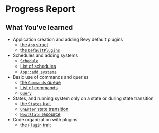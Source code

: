 # Progress Report

## What You've learned

* Application creation and adding Bevy default plugins
  * [the `App` struct](https://docs.rs/bevy/0.15.0-rc.1/bevy/app/struct.App.html)
  * [the `DefaultPlugins`](https://docs.rs/bevy/0.15.0-rc.1/bevy/struct.DefaultPlugins.html)
* Schedules and adding systems
  * [`Schedule`](https://docs.rs/bevy/0.15.0-rc.1/bevy/ecs/prelude/struct.Schedule.html)
  * [List of schedules](https://docs.rs/bevy/0.15.0-rc.1/bevy/ecs/schedule/trait.ScheduleLabel.html#implementors)
  * [`App::add_systems`](https://docs.rs/bevy/0.15.0-rc.1/bevy/app/struct.App.html#method.add_systems)
* Basic use of commands and queries
  * [the `Commands` queue](https://docs.rs/bevy/0.15.0-rc.1/bevy/ecs/prelude/struct.Commands.html)
  * [List of commands](https://docs.rs/bevy/0.15.0-rc.1/bevy/ecs/prelude/trait.Command.html#implementors)
  * [`Query`](https://docs.rs/bevy/0.15.0-rc.1/bevy/ecs/prelude/struct.Query.html)
* States, and running system only on a state or during state transition
  * [the `States` trait](https://docs.rs/bevy/0.15.0-rc.1/bevy/prelude/trait.States.html)
  * [`OnEnter` state transition](https://docs.rs/bevy/0.15.0-rc.1/bevy/state/prelude/struct.OnEnter.html)
  * [`NextState` resource](https://docs.rs/bevy/0.15.0-rc.1/bevy/prelude/enum.NextState.html)
* Code organization with plugins
  * [the `Plugin` trait](https://docs.rs/bevy/0.15.0-rc.1/bevy/app/trait.Plugin.html)
